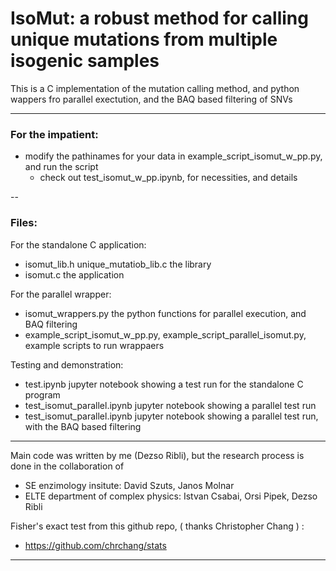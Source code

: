 # IsoMut: a robust method for calling unique mutations from multiple isogenic samples

This is a C implementation of the mutation calling method, and python wappers fro parallel exectution, and the BAQ based filtering of SNVs

---

### For the impatient:
- modify the pathinames for your data in example_script_isomut_w_pp.py, and run the script
	- check out test_isomut_w_pp.ipynb, for necessities, and details

--

### Files:

For the standalone C application:
- isomut_lib.h unique_mutatiob_lib.c  the library
- isomut.c the application

For the parallel wrapper:
- isomut_wrappers.py the python functions for parallel execution, and BAQ filtering
- example_script_isomut_w_pp.py, example_script_parallel_isomut.py, example scripts  to run wrappaers

Testing and demonstration:
- test.ipynb jupyter notebook showing a test run for the standalone C program
- test_isomut_parallel.ipynb jupyter notebook showing a parallel test run
- test_isomut_parallel.ipynb jupyter notebook showing a parallel test run, with the BAQ based filtering

---

Main code was written by me (Dezso Ribli), but the research process is done in the collaboration of  
- SE enzimology insitute: David Szuts, Janos Molnar
- ELTE department of complex physics: Istvan Csabai, Orsi Pipek, Dezso Ribli


Fisher's exact test from this github repo, ( thanks Christopher Chang ) :
- https://github.com/chrchang/stats

---

